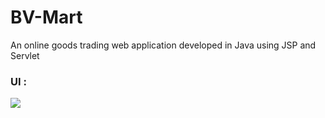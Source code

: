 # BV-Mart
An online goods trading web application developed in Java using JSP and Servlet
 
 ### UI :

<img src="Picture1.png">
